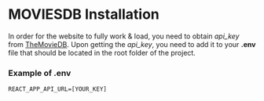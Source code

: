 # MOVIESDB Installation
In order for the website to fully work & load, you need to obtain *api_key* from [TheMovieDB](https://www.themoviedb.org). Upon getting the *api_key*, you need to add it to your **.env** file that should be located in the root folder of the project.

### Example of .env
```
REACT_APP_API_URL=[YOUR_KEY]
```